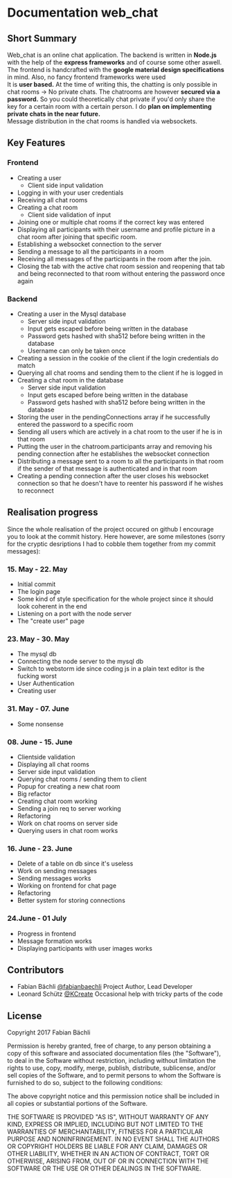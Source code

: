 # Documentation web_chat
## Short Summary
Web_chat is an online chat application. The backend is written in __Node.js__ with the help of the __express frameworks__ and of course some other aswell. <br>
The frontend is handcrafted with the __google material design specifications__ in mind. Also, no fancy frontend frameworks were used <br>
It is __user based.__ At the time of writing this, the chatting is only possible in chat rooms -> No private chats. The chatrooms are however __secured via a password.__ So you could theoretically chat private if you'd only share the key for a certain room with a certain person. I do __plan on implementing private chats in the near future.__ <br>
Message distribution in the chat rooms is handled via websockets.

## Key Features
### Frontend
- Creating a user
   * Client side input validation
- Logging in with your user credentials
- Receiving all chat rooms
- Creating a chat room
   * Client side validation of input
- Joining one or multiple chat rooms if the correct key was entered
- Displaying all participants with their username and profile picture in a chat room after joining that specific room.
- Establishing a websocket connection to the server
- Sending a message to all the participants in a room
- Receiving all messages of the participants in the room after the join.
- Closing the tab with the active chat room session and reopening that tab and being reconnected to that room without entering the password once again

### Backend
- Creating a user in the Mysql database
   * Server side input validation
   * Input gets escaped before being written in the database
   * Password gets hashed with sha512 before being written in the database
   * Username can only be taken once
- Creating a session in the cookie of the client if the login credentials do match
- Querying all chat rooms and sending them to the client if he is logged in
- Creating a chat room in the database
   * Server side input validation
   * Input gets escaped before being written in the database
   * Password gets hashed with sha512 before being written in the database
- Storing the user in the pendingConnections array if he successfully entered the password to a specific room
- Sending all users which are actively in a chat room to the user if he is in that room
- Putting the user in the chatroom.participants array and removing his pending connection after he establishes the websocket connection
- Distributing a message sent to a room to all the participants in that room if the sender of that message is authenticated and in that room
- Creating a pending connection after the user closes his websocket connection so that he doesn't have to reenter his password if he wishes to reconnect

## Realisation progress
Since the whole realisation of the project occured on github I encourage you to look at the commit history. Here however, are some milestones (sorry for the cryptic desriptions I had to cobble them together from my commit messages):

### 15. May - 22. May
- Initial commit
- The login page
- Some kind of style specification for the whole project since it should look coherent in the end
- Listening on a port with the node server
- The "create user" page

### 23. May - 30. May
- The mysql db
- Connecting the node server to the mysql db
- Switch to webstorm ide since coding js in a plain text editor is the fucking worst
- User Authentication
- Creating user

### 31. May - 07. June
- Some nonsense

### 08. June - 15. June
- Clientside validation
- Displaying all chat rooms
- Server side input validation
- Querying chat rooms / sending them to client
- Popup for creating a new chat room
- Big refactor
- Creating chat room working
- Sending a join req to server working
- Refactoring
- Work on chat rooms on server side
- Querying users in chat room works

### 16. June - 23. June
- Delete of a table on db since it's useless
- Work on sending messages
- Sending messages works
- Working on frontend for chat page
- Refactoring
- Better system for storing connections

### 24.June - 01 July
- Progress in frontend
- Message formation works
- Displaying participants with user images works

## Contributors

- Fabian Bächli [@fabianbaechli](https://github.com/fabianbaechli) Project Author, Lead Developer
- Leonard Schütz [@KCreate](https://github.com/KCreate) Occasional help with tricky parts of the code

## License
Copyright 2017 Fabian Bächli

Permission is hereby granted, free of charge, to any person obtaining a copy of this software and associated documentation files (the "Software"), to deal in the Software without restriction, including without limitation the rights to use, copy, modify, merge, publish, distribute, sublicense, and/or sell copies of the Software, and to permit persons to whom the Software is furnished to do so, subject to the following conditions:

The above copyright notice and this permission notice shall be included in all copies or substantial portions of the Software.

THE SOFTWARE IS PROVIDED "AS IS", WITHOUT WARRANTY OF ANY KIND, EXPRESS OR IMPLIED, INCLUDING BUT NOT LIMITED TO THE WARRANTIES OF MERCHANTABILITY, FITNESS FOR A PARTICULAR PURPOSE AND NONINFRINGEMENT. IN NO EVENT SHALL THE AUTHORS OR COPYRIGHT HOLDERS BE LIABLE FOR ANY CLAIM, DAMAGES OR OTHER LIABILITY, WHETHER IN AN ACTION OF CONTRACT, TORT OR OTHERWISE, ARISING FROM, OUT OF OR IN CONNECTION WITH THE SOFTWARE OR THE USE OR OTHER DEALINGS IN THE SOFTWARE.
